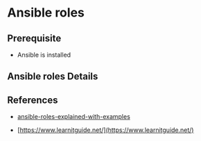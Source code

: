 # Ansible roles

## Prerequisite

* Ansible is installed

## Ansible roles Details

## References

* [ansible-roles-explained-with-examples](https://www.learnitguide.net/2018/02/ansible-roles-explained-with-examples.html)

* [https://www.learnitguide.net/](https://www.learnitguide.net/)
